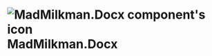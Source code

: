 # ![MadMilkman.Docx component's icon](../master/MadMilkman.Docx/Properties/MadMilkman.Docx.png) MadMilkman.Docx